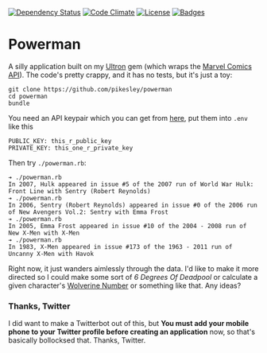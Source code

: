 [![Dependency Status](http://img.shields.io/gemnasium/pikesley/powerman.svg)](https://gemnasium.com/pikesley/powerman)
[![Code Climate](http://img.shields.io/codeclimate/github/pikesley/powerman.svg)](https://codeclimate.com/github/pikesley/powerman)
[![License](http://img.shields.io/:license-mit-blue.svg)](http://pikesley.mit-license.org)
[![Badges](http://img.shields.io/:badges-4/4-ff6799.svg)](https://github.com/pikesley/badger)

# Powerman

A silly application built on my [Ultron](http://pikesley.github.io/ultron/) gem (which wraps the [Marvel Comics API](http://developer.marvel.com/)). The code's pretty crappy, and it has no tests, but it's just a toy:

    git clone https://github.com/pikesley/powerman
    cd powerman
    bundle

You need an API keypair which you can get from [here](https://developer.marvel.com/signup), put them into `.env` like this

    PUBLIC_KEY: this_r_public_key
    PRIVATE_KEY: this_one_r_private_key
    
Then try `./powerman.rb`:

    ➔ ./powerman.rb
    In 2007, Hulk appeared in issue #5 of the 2007 run of World War Hulk: Front Line with Sentry (Robert Reynolds)
    ➔ ./powerman.rb
    In 2006, Sentry (Robert Reynolds) appeared in issue #0 of the 2006 run of New Avengers Vol.2: Sentry with Emma Frost
    ➔ ./powerman.rb
    In 2005, Emma Frost appeared in issue #10 of the 2004 - 2008 run of New X-Men with X-Men
    ➔ ./powerman.rb
    In 1983, X-Men appeared in issue #173 of the 1963 - 2011 run of Uncanny X-Men with Havok
    
Right now, it just wanders aimlessly through the data. I'd like to make it more directed so I could make some sort of _6 Degrees Of Deadpool_ or calculate a given character's [Wolverine Number](http://en.wikipedia.org/wiki/Erd%C5%91s_number) or something like that. Any ideas?
    
### Thanks, Twitter

I did want to make a Twitterbot out of this, but **You must add your mobile phone to your Twitter profile before creating an application** now, so that's basically bollocksed that. Thanks, Twitter.
